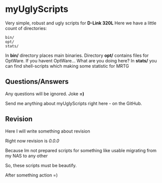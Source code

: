 # myUglyScripts

Very simple, robust and ugly scripts for **D-Link 320L**
Here we have a little count of directories:

    bin/
    opt/
    stats/

In **bin/** directory places main binaries.
Directory **opt/** contains files for OptWare. If you havent OptWare... What are you doing here?
In **stats/** you can find shell-scripts which making some statistic for MRTG

## Questions/Answers

Any questions will be ignored.
Joke **=)**

Send me anything about myUglyScripts right here - on the GitHub.

## Revision

Here I will write something about revision


Right now revision is *0.0.0*

Because Im not prepared scripts for something like usable migrating from my NAS to any other

So, these scripts must be beautify.

After something action =)
